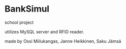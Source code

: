 # BankSimul
school project

utilizes MySQL server and RFID reader.

made by Ossi Miilukangas, Janne Heikkinen, Saku Jämsä
